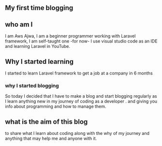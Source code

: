 ## My first time blogging

## who am I
I am Aws Ajwa, I am a beginner programmer working with Laravel framework, I am self-taught one -for now- I use visual studio code as an IDE and learning Laravel in YouTube.

## Why I started learning 
I started to learn Laravel framework  to get a job at a company in 6 months

### why I started blogging
So today I decided that I have to make a blog and start blogging regularly as I learn anything new in my journey of coding as a developer .
and giving you info about programming and how to manage them.

## what is the aim of this blog
to share what I learn about coding along with the why of my journey and anything that may help me and anyone with it.


